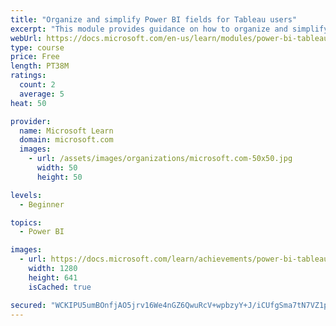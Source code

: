 ```yaml
---
title: "Organize and simplify Power BI fields for Tableau users"
excerpt: "This module provides guidance on how to organize and simplify your calculations."
webUrl: https://docs.microsoft.com/en-us/learn/modules/power-bi-tableau-organize-fields/
type: course
price: Free
length: PT38M
ratings:
  count: 2
  average: 5
heat: 50

provider:
  name: Microsoft Learn
  domain: microsoft.com
  images:
    - url: /assets/images/organizations/microsoft.com-50x50.jpg
      width: 50
      height: 50

levels:
  - Beginner

topics:
  - Power BI

images:
  - url: https://docs.microsoft.com/learn/achievements/power-bi-tableau-organize-fields-social.png
    width: 1280
    height: 641
    isCached: true

secured: "WCKIPU5umBOnfjAO5jrv16We4nGZ6QwuRcV+wpbzyY+J/iCUfgSma7tN7VZ1pQUg6s7ZwtIWmjSCoQ4IGaz//41Vl+xsVe5IO1PR6P9cV0tIzTJBPCO1BuWp7f3ory9pzxg+WDSpLwLMaXJk/xuG/ggSHBqI9P6OkKsDjjv2yHxxHG0BIyyId3+Jkbha5xZ6E7lq76XPSDE3pAYDhCBX05uKiVnV9prkghfInYFRcf2eF6BjYM+DdyhE0j3n8VXEd1d5DXOfULtMJ7QFvBgt+Et7p1nccYxsdh8OcxI0A0xwKgHAvxMrImS5LShZEDLto/hDeoyRrMk3Pn+BP9jZ4+KBYS4fQqr35DN6G/TNyTZ8C2zqCkT6td9G7bUIUFQkdqi5xA4GSPJRUqAi/Rtp/g61JLSagdHgEW/3YsM8t8k=;iaiehLKsHSpH5fln9/hdBQ=="
---
```



